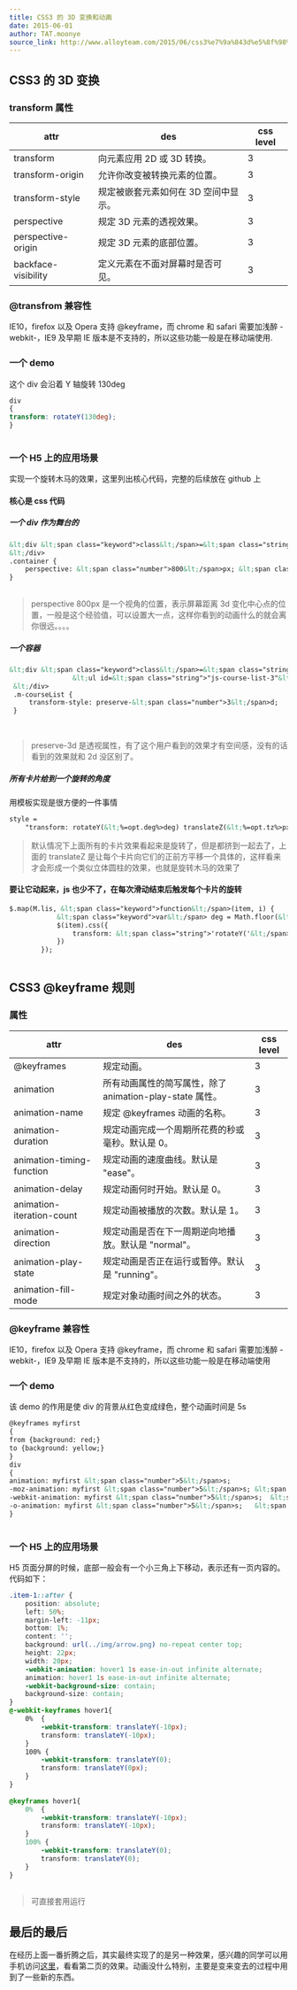 ```yaml
---
title: CSS3 的 3D 变换和动画
date: 2015-06-01
author: TAT.moonye
source_link: http://www.alloyteam.com/2015/06/css3%e7%9a%843d%e5%8f%98%e6%8d%a2%e5%92%8c%e5%8a%a8%e7%94%bb/
---
```


<!-- {% raw %} - for jekyll -->

## CSS3 的 3D 变换

### transform 属性

| attr                | des                  | css level |
| ------------------- | -------------------- | --------- |
| transform           | 向元素应用 2D 或 3D 转换。    | 3         |
| transform-origin    | 允许你改变被转换元素的位置。       | 3         |
| transform-style     | 规定被嵌套元素如何在 3D 空间中显示。 | 3         |
| perspective         | 规定 3D 元素的透视效果。       | 3         |
| perspective-origin  | 规定 3D 元素的底部位置。       | 3         |
| backface-visibility | 定义元素在不面对屏幕时是否可见。     | 3         |

### @transfrom 兼容性

IE10，firefox 以及 Opera 支持 @keyframe，而 chrome 和 safari 需要加浅醉 - webkit-，IE9 及早期 IE 版本是不支持的，所以这些功能一般是在移动端使用.

### 一个 demo

这个 div 会沿着 Y 轴旋转 130deg

```css
div
{
transform: rotateY(130deg);
}
 
```

### 一个 H5 上的应用场景

实现一个旋转木马的效果，这里列出核心代码，完整的后续放在 github 上

#### 核心是 css 代码

##### 一个 div 作为舞台的

```html
&lt;div &lt;span class="keyword">class&lt;/span>=&lt;span class="string">"container"&lt;/span>>
&lt;/div>
.container {
    perspective: &lt;span class="number">800&lt;/span>px; &lt;span class="comment">//这里是一个视角的位置，&lt;/span>
}
 
```

> perspective 800px 是一个视角的位置，表示屏幕距离 3d 变化中心点的位置，一般是这个经验值，可以设置大一点，这样你看到的动画什么的就会离你很远。。。。

##### 一个容器

```html
&lt;div &lt;span class="keyword">class&lt;/span>=&lt;span class="string">"container"&lt;/span>>
                &lt;ul id=&lt;span class="string">"js-course-list-3"&lt;/span> &lt;span class="keyword">class&lt;/span>=&lt;span class="string">"m-courseList"&lt;/span>>&lt;/ul>
 &lt;/div>
 .m-courseList {
     transform-style: preserve-&lt;span class="number">3&lt;/span>d;
 }
 
 
```

> preserve-3d 是透视属性，有了这个用户看到的效果才有空间感，没有的话看到的效果就和 2d 没区别了。

##### 所有卡片给到一个旋转的角度

用模板实现是很方便的一件事情

```html
style =
    "transform: rotateY(&lt;%=opt.deg%>deg) translateZ(&lt;%=opt.tz%>px);-webkit-transform: rotateY(&lt;%=opt.deg%>deg) translateZ(&lt;%=opt.tz%>px)";
```

> 默认情况下上面所有的卡片效果看起来是旋转了，但是都挤到一起去了，上面的 translateZ 是让每个卡片向它们的正前方平移一个具体的，这样看来才会形成一个类似立体圆柱的效果，也就是旋转木马的效果了

#### 要让它动起来，js 也少不了，在每次滑动结束后触发每个卡片的旋转

```html
$.map(M.lis, &lt;span class="keyword">function&lt;/span>(item, i) {
            &lt;span class="keyword">var&lt;/span> deg = Math.floor(&lt;span class="number">360&lt;/span>/M.max);
            $(item).css({
                transform: &lt;span class="string">'rotateY('&lt;/span>+ (index+i) * deg+&lt;span class="string">'deg) translateZ('&lt;/span> + &lt;span class="number">130&lt;/span> / Math.tan(deg /&lt;span class="number">360&lt;/span> * Math.PI)  +&lt;span class="string">'px)'&lt;/span>
            })
        });
 
```

## CSS3 @keyframe 规则

### 属性

| attr                      | des                                     | css level |
| ------------------------- | --------------------------------------- | --------- |
| @keyframes                | 规定动画。                                   | 3         |
| animation                 | 所有动画属性的简写属性，除了 animation-play-state 属性。 | 3         |
| animation-name            | 规定 @keyframes 动画的名称。                    | 3         |
| animation-duration        | 规定动画完成一个周期所花费的秒或毫秒。默认是 0。               | 3         |
| animation-timing-function | 规定动画的速度曲线。默认是 "ease"。                   | 3         |
| animation-delay           | 规定动画何时开始。默认是 0。                         | 3         |
| animation-iteration-count | 规定动画被播放的次数。默认是 1。                       | 3         |
| animation-direction       | 规定动画是否在下一周期逆向地播放。默认是 "normal"。          | 3         |
| animation-play-state      | 规定动画是否正在运行或暂停。默认是 "running"。            | 3         |
| animation-fill-mode       | 规定对象动画时间之外的状态。                          | 3         |

### @keyframe 兼容性

IE10，firefox 以及 Opera 支持 @keyframe，而 chrome 和 safari 需要加浅醉 - webkit-，IE9 及早期 IE 版本是不支持的，所以这些功能一般是在移动端使用

### 一个 demo

该 demo 的作用是使 div 的背景从红色变成绿色，整个动画时间是 5s

```html
@keyframes myfirst
{
from {background: red;}
to {background: yellow;}
}
div
{
animation: myfirst &lt;span class="number">5&lt;/span>s;
-moz-animation: myfirst &lt;span class="number">5&lt;/span>s; &lt;span class="comment">/* Firefox */&lt;/span>
-webkit-animation: myfirst &lt;span class="number">5&lt;/span>s;  &lt;span class="comment">/* Safari 和 Chrome */&lt;/span>
-o-animation: myfirst &lt;span class="number">5&lt;/span>s;   &lt;span class="comment">/* Opera */&lt;/span>
}
 
```

### 一个 H5 上的应用场景

H5 页面分屏的时候，底部一般会有一个小三角上下移动，表示还有一页内容的。  
代码如下：

```css
.item-1::after {
    position: absolute;
    left: 50%;
    margin-left: -11px;
    bottom: 1%;
    content: '';
    background: url(../img/arrow.png) no-repeat center top;
    height: 22px;
    width: 20px;
    -webkit-animation: hover1 1s ease-in-out infinite alternate;
    animation: hover1 1s ease-in-out infinite alternate;
    -webkit-background-size: contain;
    background-size: contain;
}
@-webkit-keyframes hover1{
    0%  {
        -webkit-transform: translateY(-10px);
        transform: translateY(-10px);
    }
    100% {
        -webkit-transform: translateY(0);
        transform: translateY(0px);
    }
}
 
@keyframes hover1{
    0%  {
        -webkit-transform: translateY(-10px);
        transform: translateY(-10px);
    }
    100% {
        -webkit-transform: translateY(0);
        transform: translateY(0);
    }
}
 
```

> 可直接套用运行

## 最后的最后

在经历上面一番折腾之后，其实最终实现了的是另一种效果，感兴趣的同学可以用手机访问[这里](http://ke.qq.com/activity/weibo_h5/index.html?_wv=4097)，看看第二页的效果。动画没什么特别，主要是变来变去的过程中用到了一些新的东西。


<!-- {% endraw %} - for jekyll -->